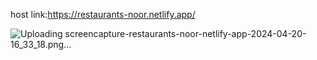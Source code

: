 
host link:https://restaurants-noor.netlify.app/

![Uploading screencapture-restaurants-noor-netlify-app-2024-04-20-16_33_18.png…]()

